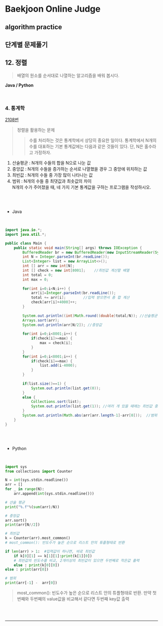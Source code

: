 # Baekjoon Online Judge

## algorithm practice

## 단계별 문제풀기

## 12. 정렬

> 배열의 원소를 순서대로 나열하는 알고리즘을 배워 봅시다.

**Java / Python**

<br>

### 4. 통계학
[2108번](https://www.acmicpc.net/problem/2108) 
> 정렬을 활용하는 문제
>> 수를 처리하는 것은 통계학에서 상당히 중요한 일이다. 통계학에서 N개의 수를 대표하는 기본 통계값에는 다음과 같은 것들이 있다. 단, N은 홀수라고 가정하자.<br>
1. 산술평균 : N개의 수들의 합을 N으로 나눈 값
2. 중앙값 : N개의 수들을 증가하는 순서로 나열했을 경우 그 중앙에 위치하는 값
3. 최빈값 : N개의 수들 중 가장 많이 나타나는 값
4. 범위 : N개의 수들 중 최댓값과 최솟값의 차이<br>
N개의 수가 주어졌을 때, 네 가지 기본 통계값을 구하는 프로그램을 작성하시오.

<br><br>

- Java
<br>

```java
import java.io.*;
import java.util.*;

public class Main {
    public static void main(String[] args) throws IOException {        
        BufferedReader br = new BufferedReader(new InputStreamReader(System.in));
        int N = Integer.parseInt(br.readLine());
        List<Integer> list = new ArrayList<>();
        int [] arr = new int[N];
        int [] check = new int[8001];    //최빈값 계산할 배열
        int total = 0;
        int max = 0;
        
        for(int i=0;i<N;i++) {
            arr[i]=Integer.parseInt(br.readLine());
            total += arr[i];        //입력 받으면서 총 합 계산
            check[arr[i]+4000]++;
        }
        
        System.out.println((int)Math.round((double)total/N)); //산술평균
        Arrays.sort(arr);
        System.out.println(arr[N/2]); //중앙값
        
        for(int i=0;i<8001;i++) {            
            if(check[i]>=max) {
                max = check[i];
            }
        }       
        for(int i=0;i<8001;i++) {
            if(check[i]==max) {
                list.add(i-4000);
            }
        }
        
        if(list.size()==1) {
            System.out.println(list.get(0));
        }
        else {
            Collections.sort(list);
            System.out.println(list.get(1)); //여러 개 있을 때에는 최빈값 중 두 번째로 작은 값을 출력
        }
        System.out.println(Math.abs(arr[arr.length-1]-arr[0]));  //범위             
    }
}
```


<br><br>

- Python

<br>

```python
import sys
from collections import Counter

N = int(sys.stdin.readline())
arr = []
for _ in range(N):
    arr.append(int(sys.stdin.readline()))

# 산술 평균
print("%.f"%(sum(arr)/N))

# 중앙값
arr.sort()
print(arr[N//2])

# 최빈값
k = Counter(arr).most_common()
# most_common(): 빈도수가 높은 순으로 리스트 안의 튜플형태로 반환

if len(arr) > 1:  #입력값이 하나면, 바로 최빈값
    if k[0][1] == k[1][1]:print(k[1][0]) 
    # 최빈값의 빈도수를 비교, 2개이상의 최빈값이 있으면 두번째로 작은값 출력
    else : print(k[0][0]) 
else : print(arr[0]) 

# 범위
print(arr[-1] -  arr[0])
```
> most_common(): 빈도수가 높은 순으로 리스트 안의 튜플형태로 반환. 
만약 첫번째와 두번째의 value값을 비교해서 같다면 두번째 key값 출력

<br><br>

---

<br>
